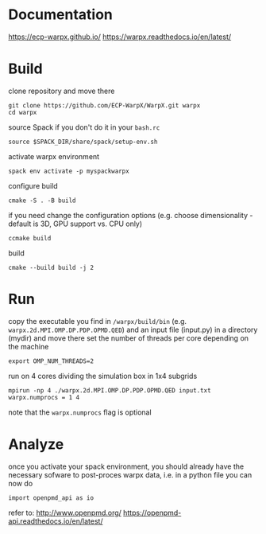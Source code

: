 # Documentation 
https://ecp-warpx.github.io/
https://warpx.readthedocs.io/en/latest/

# Build
clone repository and move there 
```
git clone https://github.com/ECP-WarpX/WarpX.git warpx
cd warpx
```

source Spack if you don't do it in your `bash.rc` 
```
source $SPACK_DIR/share/spack/setup-env.sh
```

activate warpx environment
```
spack env activate -p myspackwarpx
``` 

configure build 
```
cmake -S . -B build
```

if you need change the configuration options (e.g. choose dimensionality - default is 3D, GPU support vs. CPU only)
```
ccmake build
```

build
```
cmake --build build -j 2
```

# Run 
copy the executable you find in `/warpx/build/bin` (e.g. `warpx.2d.MPI.OMP.DP.PDP.OPMD.QED`) and an input file (input.py) in a directory (mydir) and move there 
set the number of threads per core depending on the machine 
```
export OMP_NUM_THREADS=2
```
run on 4 cores dividing the simulation box in 1x4 subgrids 
```
mpirun -np 4 ./warpx.2d.MPI.OMP.DP.PDP.OPMD.QED input.txt warpx.numprocs = 1 4
```
note that the `warpx.numprocs` flag is optional

# Analyze
once you activate your spack environment, you should already have the necessary sofware to post-proces warpx data, i.e. in a python file you can now do 
```
import openpmd_api as io
```

refer to:
http://www.openpmd.org/
https://openpmd-api.readthedocs.io/en/latest/
